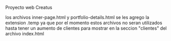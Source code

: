 Proyecto web Creatus

los archivos inner-page.html y portfolio-details.html se les agrego la extension .temp
ya que por el momento estos archivos no seran utilizados hasta tener un aumento de clientes
para mostrar en la seccion "clientes" del archivo index.html